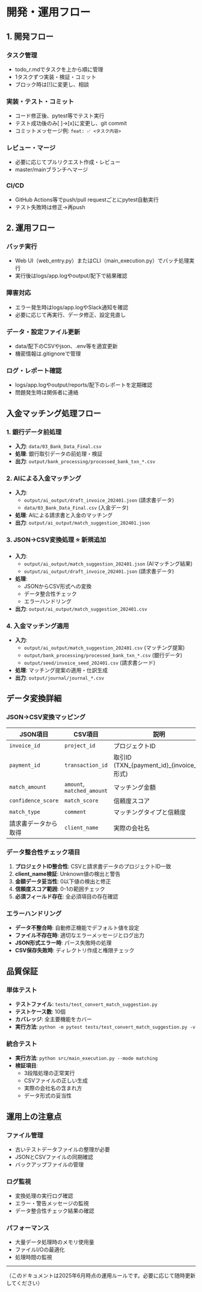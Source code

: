 # 開発・運用フロー

## 1. 開発フロー

### タスク管理
- todo_r.mdでタスクを上から順に管理
- 1タスクずつ実装・検証・コミット
- ブロック時は[!]に変更し、相談

### 実装・テスト・コミット
- コード修正後、pytest等でテスト実行
- テスト成功後のみ[ ]→[x]に変更し、git commit
- コミットメッセージ例: `feat: ✅ <タスク内容>`

### レビュー・マージ
- 必要に応じてプルリクエスト作成・レビュー
- master/mainブランチへマージ

### CI/CD
- GitHub Actions等でpush/pull requestごとにpytest自動実行
- テスト失敗時は修正→再push

## 2. 運用フロー

### バッチ実行
- Web UI（web_entry.py）またはCLI（main_execution.py）でバッチ処理実行
- 実行後はlogs/app.logやoutput/配下で結果確認

### 障害対応
- エラー発生時はlogs/app.logやSlack通知を確認
- 必要に応じて再実行、データ修正、設定見直し

### データ・設定ファイル更新
- data/配下のCSVやjson、.env等を適宜更新
- 機密情報は.gitignoreで管理

### ログ・レポート確認
- logs/app.logやoutput/reports/配下のレポートを定期確認
- 問題発生時は関係者に連絡

## 入金マッチング処理フロー

### 1. 銀行データ前処理
- **入力**: `data/03_Bank_Data_Final.csv`
- **処理**: 銀行取引データの前処理・検証
- **出力**: `output/bank_processing/processed_bank_txn_*.csv`

### 2. AIによる入金マッチング
- **入力**: 
  - `output/ai_output/draft_invoice_202401.json` (請求書データ)
  - `data/03_Bank_Data_Final.csv` (入金データ)
- **処理**: AIによる請求書と入金のマッチング
- **出力**: `output/ai_output/match_suggestion_202401.json`

### 3. JSON→CSV変換処理 ⭐ **新規追加**
- **入力**: 
  - `output/ai_output/match_suggestion_202401.json` (AIマッチング結果)
  - `output/ai_output/draft_invoice_202401.json` (請求書データ)
- **処理**: 
  - JSONからCSV形式への変換
  - データ整合性チェック
  - エラーハンドリング
- **出力**: `output/ai_output/match_suggestion_202401.csv`

### 4. 入金マッチング適用
- **入力**: 
  - `output/ai_output/match_suggestion_202401.csv` (マッチング提案)
  - `output/bank_processing/processed_bank_txn_*.csv` (銀行データ)
  - `output/seed/invoice_seed_202401.csv` (請求書シード)
- **処理**: マッチング提案の適用・仕訳生成
- **出力**: `output/journal/journal_*.csv`

## データ変換詳細

### JSON→CSV変換マッピング
| JSON項目 | CSV項目 | 説明 |
|---------|---------|------|
| `invoice_id` | `project_id` | プロジェクトID |
| `payment_id` | `transaction_id` | 取引ID (TXN_{payment_id}_{invoice_id}形式) |
| `match_amount` | `amount`, `matched_amount` | マッチング金額 |
| `confidence_score` | `match_score` | 信頼度スコア |
| `match_type` | `comment` | マッチングタイプと信頼度 |
| 請求書データから取得 | `client_name` | 実際の会社名 |

### データ整合性チェック項目
1. **プロジェクトID整合性**: CSVと請求書データのプロジェクトID一致
2. **client_name検証**: Unknown値の検出と警告
3. **金額データ妥当性**: 0以下値の検出と修正
4. **信頼度スコア範囲**: 0-1の範囲チェック
5. **必須フィールド存在**: 全必須項目の存在確認

### エラーハンドリング
- **データ不整合時**: 自動修正機能でデフォルト値を設定
- **ファイル不存在時**: 適切なエラーメッセージとログ出力
- **JSON形式エラー時**: パース失敗時の処理
- **CSV保存失敗時**: ディレクトリ作成と権限チェック

## 品質保証

### 単体テスト
- **テストファイル**: `tests/test_convert_match_suggestion.py`
- **テストケース数**: 10個
- **カバレッジ**: 全主要機能をカバー
- **実行方法**: `python -m pytest tests/test_convert_match_suggestion.py -v`

### 統合テスト
- **実行方法**: `python src/main_execution.py --mode matching`
- **検証項目**: 
  - 3段階処理の正常実行
  - CSVファイルの正しい生成
  - 実際の会社名の含まれ方
  - データ形式の妥当性

## 運用上の注意点

### ファイル管理
- 古いテストデータファイルの整理が必要
- JSONとCSVファイルの同期確認
- バックアップファイルの管理

### ログ監視
- 変換処理の実行ログ確認
- エラー・警告メッセージの監視
- データ整合性チェック結果の確認

### パフォーマンス
- 大量データ処理時のメモリ使用量
- ファイルI/Oの最適化
- 処理時間の監視

---

（このドキュメントは2025年6月時点の運用ルールです。必要に応じて随時更新してください） 